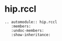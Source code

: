 # hip.rccl

```{eval-rst}
.. automodule:: hip.rccl
   :members:
   :undoc-members:
   :show-inheritance:

```
